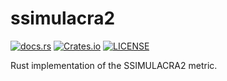 # ssimulacra2

[![docs.rs](https://img.shields.io/docsrs/ssimulacra2?style=for-the-badge)](https://docs.rs/ssimulacra2)
[![Crates.io](https://img.shields.io/crates/v/ssimulacra2?style=for-the-badge)](https://crates.io/crates/ssimulacra2)
[![LICENSE](https://img.shields.io/crates/l/ssimulacra2?style=for-the-badge)](https://github.com/rust-av/ssimulacra2/blob/main/LICENSE)

Rust implementation of the SSIMULACRA2 metric.
